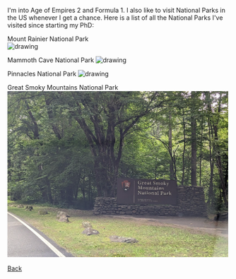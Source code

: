 I'm into Age of Empires 2 and Formula 1. I also like to visit National Parks in the US whenever I get a chance. Here is a list of all the National Parks I've visited since starting my PhD:


Mount Rainier National Park  
<img src="Images/Mount_Rainier.png" alt="drawing" style="width:500px;"/>

Mammoth Cave National Park
<img src="Images/Mammoth_Cave.png" alt="drawing" style="width:500px;"/>

Pinnacles National Park
<img src="Images/Pinnacles.png" alt="drawing" style="width:500px;"/>

Great Smoky Mountains National Park
<img src="Images/Smoky_Mountains.png" alt="drawing" style="width:500px;"/>


[Back](https://anirudhssundar.github.io/)
